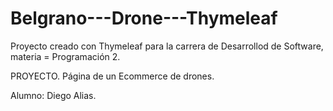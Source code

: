 # Belgrano---Drone---Thymeleaf

Proyecto creado con Thymeleaf para la carrera de Desarrollod de Software, materia = Programación 2.

PROYECTO.
Página de un Ecommerce de drones. 

Alumno: Diego Alias.
